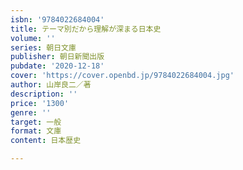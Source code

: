 ```yaml
---
isbn: '9784022684004'
title: テーマ別だから理解が深まる日本史
volume: ''
series: 朝日文庫
publisher: 朝日新聞出版
pubdate: '2020-12-18'
cover: 'https://cover.openbd.jp/9784022684004.jpg'
author: 山岸良二／著
description: ''
price: '1300'
genre: ''
target: 一般
format: 文庫
content: 日本歴史

---
```

